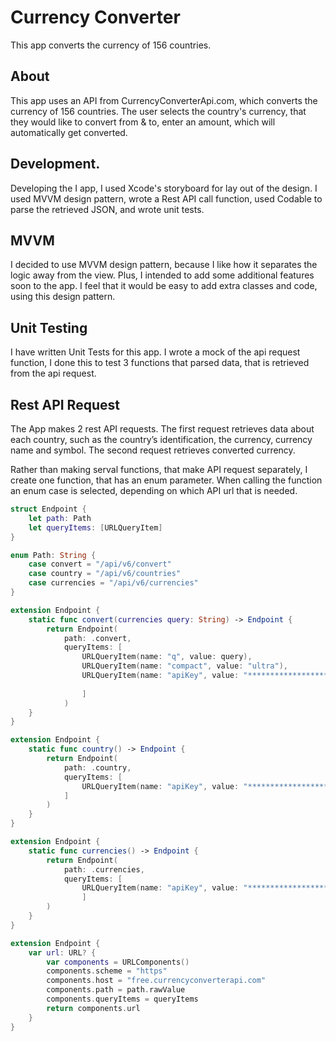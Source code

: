 # Currency Converter
This app converts the currency of 156 countries.

## About 
This app uses an API from CurrencyConverterApi.com, which converts the currency of 156 countries. The user selects the country's currency, that they would like to convert from & to, enter an amount, which will automatically get converted. 

## Development. 
Developing the I app, I used Xcode's storyboard for lay out of the design. I used MVVM design pattern, wrote a Rest API call function, used Codable to parse the retrieved JSON, and wrote unit tests. 

## MVVM
I decided to use MVVM design pattern, because I like how it separates the logic away from the view. Plus, I intended to add some additional features soon to the app. I feel that it would be easy to add extra classes and code, using this design pattern. 

## Unit Testing 
I have written Unit Tests for this app. I wrote a mock of the api request function, I done this to test 3 functions that parsed data, that is retrieved from the api request.

## Rest API Request
The App makes 2 rest API requests. The first request retrieves data about each country, such as the country’s identification, the currency, currency name and symbol. The second request retrieves converted currency. 

Rather than making serval functions, that make API request separately, I create one function, that has an enum parameter. When calling the function an enum case is selected, depending on which API url that is needed. 


```Swift
struct Endpoint {
    let path: Path
    let queryItems: [URLQueryItem]
}

enum Path: String {
    case convert = "/api/v6/convert"
    case country = "/api/v6/countries"
    case currencies = "/api/v6/currencies"
}

extension Endpoint {
    static func convert(currencies query: String) -> Endpoint {
        return Endpoint(
            path: .convert,
            queryItems: [
                URLQueryItem(name: "q", value: query),
                URLQueryItem(name: "compact", value: "ultra"),
                URLQueryItem(name: "apiKey", value: "*******************"),
                
                ]
            )
    }
}

extension Endpoint {
    static func country() -> Endpoint {
        return Endpoint(
            path: .country,
            queryItems: [
                URLQueryItem(name: "apiKey", value: "*******************"),
            ]
        )
    }
}

extension Endpoint {
    static func currencies() -> Endpoint {
        return Endpoint(
            path: .currencies,
            queryItems: [
                URLQueryItem(name: "apiKey", value: "*******************"),
                ]
        )
    }
}

extension Endpoint {
    var url: URL? {
        var components = URLComponents()
        components.scheme = "https"
        components.host = "free.currencyconverterapi.com"
        components.path = path.rawValue
        components.queryItems = queryItems
        return components.url
    }
}
```

